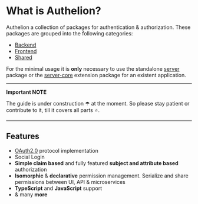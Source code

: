 # What is Authelion?

Authelion a collection of packages for authentication & authorization.
These packages are grouped into the following categories: 

- [Backend](backend.md)
- [Frontend](frontend.md)
- [Shared](shared.md)

For the minimal usage it is **only** necessary to use the standalone [server](../packages/server/index.md) package or
the [server-core](../packages/server-core/index) extension package for an existent application.

---
**Important NOTE**

The guide is under construction ☂ at the moment. So please stay patient or contribute to it, till it covers all parts ⭐.

---

## Features

- [OAuth2.0](https://tools.ietf.org/html/rfc6749) protocol implementation
- Social Login
- **Simple claim based** and fully featured **subject and attribute based** authorization
- **Isomorphic** & **declarative** permission management. Serialize and share permissions between UI, API & microservices
- **TypeScript** and **JavaScript** support
- & many **more**
